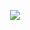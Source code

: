 <p align="center">
<a href="https://github.com/DenverCoder1/readme-typing-svg"><img src="https://readme-typing-svg.herokuapp.com?font=Time+New+Roman&color=greenlight&size=25&center=true&vCenter=true&width=500&height=100&lines=Hi+There... 👋;I'm+an+IT+Enthusiast...;Active+Learner...;Love+to+learn+new+stuffs...;Let's+be+friends..."></a>
</p>
